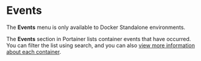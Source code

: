 # Events


The **Events** menu is only available to Docker Standalone environments.


The **Events** section in Portainer lists container events that have occurred. You can filter the list using search, and you can also [view more information about each container](containers/inspect.md).

<figure><img src="..//assets/2.15-docker_events_events_list.png" alt=""><figcaption></figcaption></figure>

